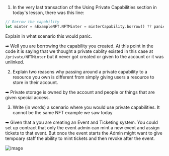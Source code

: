 1. In the very last transaction of the Using Private Capabilities section in today's lesson, there was this line:
```rust #RRGGBB
// Borrow the capability
let minter = &ExampleNFT.NFTMinter = minterCapability.borrow() ?? panic("The capability is no longer valid.")
```
Explain in what scenario this would panic.

➡ Well you are borrowing the capability you created. At this point in the code it is saying that we thought a private cablity existed in this case at `/private/NFTMinter` but it never got created or given to the account or it was unlinked. 

2. Explain two reasons why passing around a private capability to a resource you own is different from simply giving users a resource to store in their account.

➡ Private storage is owned by the account and people or things that are given special access.

3. Write (in words) a scenario where you would use private capabilities. It cannot be the same NFT example we saw today

➡ Given that a you are creating an Event and Ticketing system. You could set up contract that only the event admin can mint a new event and assign tickets to that event. But once the event starts the Admin might want to give tempoary staff the ability to mint tickets and then revoke after the event.

![image](https://user-images.githubusercontent.com/2507134/216756116-c6b26934-5361-450b-b5c3-974585ccec4a.png)



